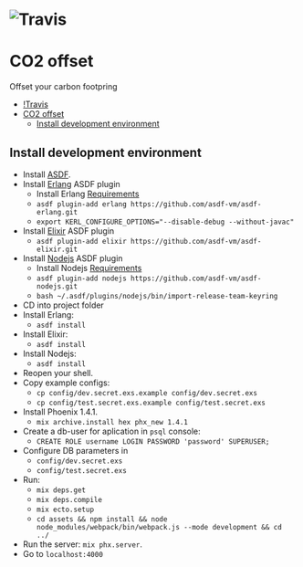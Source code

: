 ![Travis](https://travis-ci.com/markevich/co2_offset.svg?branch=master)
==========
# CO2 offset

Offset your carbon footpring

- [!Travis](#travis)
- [CO2 offset](#co2-offset)
  - [Install development environment](#install-development-environment)


## Install development environment
- Install [ASDF](https://github.com/asdf-vm/asdf).
- Install [Erlang](https://github.com/asdf-vm/asdf-erlang) ASDF plugin
  - Install Erlang [Requirements](https://github.com/asdf-vm/asdf-erlang#before-asdf-install)
  - `asdf plugin-add erlang https://github.com/asdf-vm/asdf-erlang.git`
  - `export KERL_CONFIGURE_OPTIONS="--disable-debug --without-javac"`
- Install [Elixir](https://github.com/asdf-vm/asdf-elixir) ASDF plugin
  - `asdf plugin-add elixir https://github.com/asdf-vm/asdf-elixir.git`
- Install [Nodejs](https://github.com/asdf-vm/asdf-nodejs) ASDF plugin
  - Install Nodejs [Requirements](https://github.com/asdf-vm/asdf-nodejs#requirements)
  - `asdf plugin-add nodejs https://github.com/asdf-vm/asdf-nodejs.git`
  - `bash ~/.asdf/plugins/nodejs/bin/import-release-team-keyring`
- CD into project folder
- Install Erlang:
  - `asdf install`
- Install Elixir:
  - `asdf install`
- Install Nodejs:
  - `asdf install`
- Reopen your shell.
- Copy example configs:
  - `cp config/dev.secret.exs.example config/dev.secret.exs`
  - `cp config/test.secret.exs.example config/test.secret.exs`
- Install Phoenix 1.4.1.
  - `mix archive.install hex phx_new 1.4.1`
- Create a db-user for aplication in `psql` console:
  - `CREATE ROLE username LOGIN PASSWORD 'password' SUPERUSER;`
- Configure DB parameters in
  -  `config/dev.secret.exs`
  -  `config/test.secret.exs`
- Run:
  - `mix deps.get`
  - `mix deps.compile`
  - `mix ecto.setup`
  - `cd assets && npm install && node node_modules/webpack/bin/webpack.js --mode development && cd ../`
- Run the server: `mix phx.server`.
- Go to `localhost:4000`
